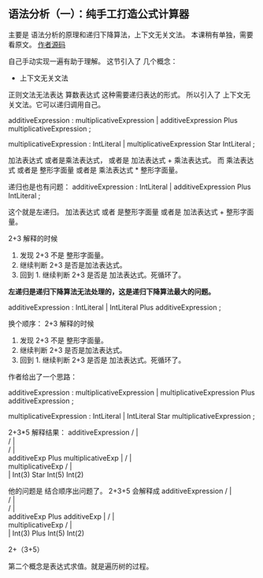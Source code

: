 ## 语法分析（一）：纯手工打造公式计算器
主要是 语法分析的原理和递归下降算法，上下文无关文法。
本课稍有单独，需要看原文。
[作者源码](https://github.com/RichardGong/PlayWithCompiler/blob/master/lab/craft/SimpleCalculator.java)

自己手动实现一遍有助于理解。
这节引入了 几个概念：
- 上下文无关文法

正则文法无法表达 算数表达式 这种需要递归表达的形式。
所以引入了 上下文无关文法。它可以递归调用自己。

additiveExpression
    :   multiplicativeExpression
    |   additiveExpression Plus multiplicativeExpression
    ;

multiplicativeExpression
    :   IntLiteral
    |   multiplicativeExpression Star IntLiteral
    ;

加法表达式 或者是乘法表达式， 或者是 加法表达式 + 乘法表达式。
而 乘法表达式 或者是 整形字面量 或者是 乘法表达式 * 整形字面量。

递归也是也有问题：
additiveExpression
    :   IntLiteral
    |   additiveExpression Plus IntLiteral
    ;

这个就是左递归。
加法表达式 或者 是整形字面量 或者是 加法表达式 + 整形字面量。

 2+3 解释的时候
 1. 发现 2+3 不是 整形字面量。
 2. 继续判断 2+3 是否是加法表达式。
 3. 回到 1. 继续判断 2+3 是否是 加法表达式。死循环了。

**左递归是递归下降算法无法处理的，这是递归下降算法最大的问题。**

additiveExpression
    :   IntLiteral
    |   IntLiteral Plus additiveExpression
    ;

换个顺序：
 2+3 解释的时候
 1. 发现 2+3 不是 整形字面量。
 2. 继续判断 2+3 是否是加法表达式。
 3. 回到 1. 继续判断 2+3 是否是 加法表达式。死循环了。

作者给出了一个思路：

additiveExpression
    :   multiplicativeExpression
    |   multiplicativeExpression Plus additiveExpression
    ;

multiplicativeExpression
    :   IntLiteral
    |   IntLiteral Star multiplicativeExpression
    ;

2+3*5 解释结果：
additiveExpression
     / | \
    /  |  \
   /   |   \
additiveExp  Plus  multiplicativeExp
|                /   |   \
multiplicativeExp     /    |    \
|           Int(3) Star Int(5)
Int(2)

他的问题是 结合顺序出问题了。
2+3+5 会解释成
additiveExpression
     / | \
    /  |  \
   /   |   \
additiveExp  Plus  additiveExp
|                /   |   \
multiplicativeExp     /    |    \
|           Int(3) Plus Int(5)
Int(2)

2+（3+5）

第二个概念是表达式求值。就是遍历树的过程。
